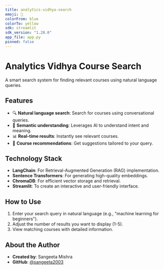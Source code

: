 ```yaml
---
title: analytics-vidhya-search
emoji: 🤗
colorFrom: blue
colorTo: yellow
sdk: streamlit
sdk_version: "1.28.0"
app_file: app.py
pinned: false
---
```


# Analytics Vidhya Course Search

A smart search system for finding relevant courses using natural language queries.

## Features
- 🔍 **Natural language search**: Search for courses using conversational queries.
- 🧠 **Semantic understanding**: Leverages AI to understand intent and meaning.
- 📊 **Real-time results**: Instantly see relevant courses.
- 🎯 **Course recommendations**: Get suggestions tailored to your query.

## Technology Stack
- **LangChain**: For Retrieval-Augmented Generation (RAG) implementation.
- **Sentence Transformers**: For generating high-quality embeddings.
- **ChromaDB**: For efficient vector storage and retrieval.
- **Streamlit**: To create an interactive and user-friendly interface.

## How to Use
1. Enter your search query in natural language (e.g., "machine learning for beginners").
2. Adjust the number of results you want to display (1-5).
3. View matching courses with detailed information.

## About the Author
- **Created by**: Sangeeta Mishra  
- **GitHub**: [@sangeeta2003](https://github.com/sangeeta2003)

